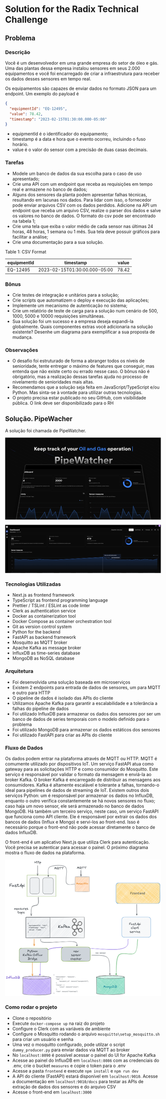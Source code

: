 # Solution for the Radix Technical Challenge

## Problema

### Descrição

Você é um desenvolvedor em uma grande empresa do setor de óleo e gás. Uma das plantas dessa empresa instalou sensores em seus 2.000 equipamentos e você foi encarregado de criar a infraestrutura para receber os dados desses sensores em tempo real.

Os equipamentos são capazes de enviar dados no formato JSON para um endpoint. Um exemplo do payload é

```json
{
  "equipmentId": "EQ-12495",
  "value": 78.42,
  "timestamp": "2023-02-15T01:30:00.000-05:00"
}
```

- equipmentId é o identificador do equipamento;
- timestamp é a data e hora que o evento ocorreu, incluindo o fuso horário.
- value é o valor do sensor com a precisão de duas casas decimais.

### Tarefas

- Modele um banco de dados da sua escolha para o caso de uso apresentado;
- Crie uma API com um endpoint que receba as requisições em tempo real e armazene no banco de dados;
- Alguns dos sensores da planta podem apresentar falhas técnicas, resultando em lacunas nos dados. Para lidar com isso, o fornecedor pode enviar arquivos CSV com os dados perdidos. Adicione na API um endpoint que receba um arquivo CSV, realize o parser dos dados e salve os valores no banco de dados. O formato do csv pode ser encontrado na tabela 1;
- Crie uma tela que exiba o valor médio de cada sensor nas últimas 24 horas, 48 horas, 1 semana ou 1 mês. Sua tela deve possuir gráficos para facilitar a análise;
- Crie uma documentação para a sua solução.

Table 1: CSV Format

| equipmentId | timestamp                     | value |
| ----------- | ----------------------------- | ----- |
| EQ-12495    | 2023-02-15T01:30:00.000-05:00 | 78.42 |

### Bônus

- Crie testes de integração e unitários para a solução;
- Crie scripts que automatizem o deploy e execução das aplicações;
- Implemente um mecanismo de autenticação no sistema;
- Crie um relatório de teste de carga para a solução num cenário de 500, 1000, 5000 e 10000 requisições simultâneas.
- Sua solução foi um sucesso e a empresa deseja expandi-la globalmente. Quais componentes extras você adicionaria na solução existente? Desenhe um diagrama para exemplificar a sua proposta de mudança.

### Observações

- O desafio foi estruturado de forma a abranger todos os níveis de senioridade, tente entregar o máximo de features que conseguir, mas entenda que não existe certo ou errado nesse caso. O bônus não é obrigatório, mas a realização dessas tarefas ajuda no processo de nivelamento de senioridades mais altas.
- Recomendamos que a solução seja feita em JavaScript/TypeScript e/ou Python. Mas sinta-se à vontade para utilizar outras tecnologias.
- O projeto precisa estar publicado no seu GitHub, com visibilidade pública. O link deve ser disponibilizado para o RH

## Solução. PipeWacher

A solução foi chamada de PipeWatcher.

![Site](frontend/public/assets/Site.png)

![Site](frontend/public/assets/dashboard_prev.png)

### Tecnologias Utilizadas

- Next.js as frontend framework
- TypeScript as frontend programming language
- Prettier / TSLint / ESLint as code linter
- Clerk as authentication service
- Docker as containerization tool
- Docker Compose as container orchestration tool
- Git as version control system
- Python for the backend
- FastAPI as backend framework
- Mosquitto as MQTT broker
- Apache Kafka as message broker
- InfluxDB as time-series database
- MongoDB as NoSQL database

### Arquitetura

- Foi desenvolvida uma solução baseada em microserviços
- Existem 2 endpoints para entrada de dados de sensores, um para MQTT e outro para HTTP
- O pipeline de dados é isolado das APIs do cliente
- Utilizamos Apache Kafka para garantir a escalabilidade e a tolerância a falhas do pipeline de dados
- Foi utilizado InfluxDB para armazenar os dados dos sensores por ser um banco de dados de series temporais com o modelo definido para o problema
- Foi utilizado MongoDB para armazenar os dados estáticos dos sensores
- Foi utilizado FastAPI para criar as APIs do cliente

### Fluxo de Dados

Os dados podem entrar na plataforma através de MQTT ou HTTP. MQTT é comumente utilizado por dispositivos IoT. Um serviço FastAPI atua como gateway para as solicitações HTTP e como consumidor do Mosquitto. Este serviço é responsável por validar o formato da mensagem e enviá-la ao broker Kafka. O broker Kafka é encarregado de distribuir as mensagens aos consumidores. Kafka é altamente escalável e tolerante a falhas, tornando-o ideal para pipelines de dados de streaming de IoT. Existem outros dois serviços Python: um é responsável por armazenar os dados no InfluxDB, enquanto o outro verifica constantemente se há novos sensores no fluxo; caso haja um novo sensor, ele será armazenado no banco de dados MongoDB. Há também um terceiro serviço, neste caso, um serviço FastAPI que funciona como API cliente. Ele é responsável por extrair os dados dos bancos de dados (Influx e Mongo) e servi-los ao front-end. Isso é necessário porque o front-end não pode acessar diretamente o banco de dados InfluxDB.

O front-end é um aplicativo Next.js que utiliza Clerk para autenticação. Você precisa se autenticar para acessar o painel. O próximo diagrama mostra o fluxo de dados na plataforma.

![Site](frontend/public/assets/diagram.png)

### Como rodar o projeto

- Clone o repositório
- Execute `docker-compose up` na raiz do projeto
- Configure o Clerk com as variáveis de ambiente
- Configure o Mosquitto rodando o arquivo `mosquitto\setup_mosquitto.sh` para criar um usuário e senha
- Uma vez o mosquitto configurado, pode utilzar o script `dummy_producer.py` para enviar dados via MQTT ao broker
- No `localhost:8090` é possível acessar o painel do UI for Apache Kafka
- Acesse ao painel do InfluxDB em `localhost:8086` com as credenciais do .env, crie o bucket `measures` e copie o token para o .env
- Acesse a pasta `frontend` e execute `npm install` e `npm run dev`
- A API do cliente (FastAPI) estará disponível em `localhost:9010`. Acesse a documentação em `localhost:9010/docs` para testar as APIs de extração de dados dos sensores e do arquivo CSV
- Acesse o front-end em `localhost:3000`
